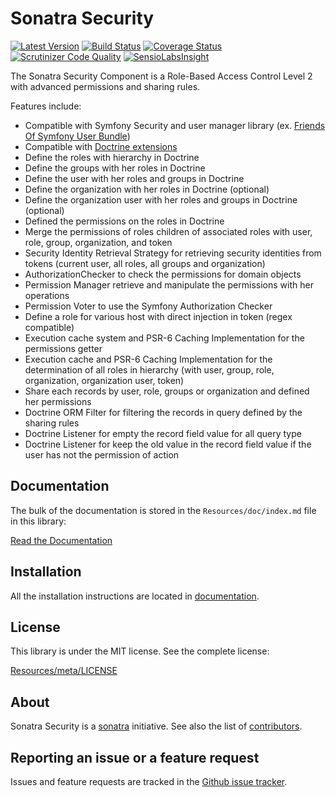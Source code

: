 Sonatra Security
================

[![Latest Version](https://img.shields.io/packagist/v/sonatra/security.svg)](https://packagist.org/packages/sonatra/security)
[![Build Status](https://img.shields.io/travis/sonatra/sonatra-security/master.svg)](https://travis-ci.org/sonatra/sonatra-security)
[![Coverage Status](https://img.shields.io/coveralls/sonatra/sonatra-security/master.svg)](https://coveralls.io/r/sonatra/sonatra-security?branch=master)
[![Scrutinizer Code Quality](https://img.shields.io/scrutinizer/g/sonatra/sonatra-security/master.svg)](https://scrutinizer-ci.com/g/sonatra/sonatra-security?branch=master)
[![SensioLabsInsight](https://img.shields.io/sensiolabs/i/6951c069-4ec4-4cfa-a3b9-281085553fdb.svg)](https://insight.sensiolabs.com/projects/6951c069-4ec4-4cfa-a3b9-281085553fdb)

The Sonatra Security Component is a Role-Based Access Control Level 2 with advanced permissions
and sharing rules.

Features include:

- Compatible with Symfony Security and user manager library (ex. [Friends Of Symfony User Bundle](https://github.com/FriendsOfSymfony/FOSUserBundle))
- Compatible with [Doctrine extensions](https://github.com/Atlantic18/DoctrineExtensions)
- Define the roles with hierarchy in Doctrine
- Define the groups with her roles in Doctrine
- Define the user with her roles and groups in Doctrine
- Define the organization with her roles in Doctrine (optional)
- Define the organization user with her roles and groups in Doctrine (optional)
- Defined the permissions on the roles in Doctrine
- Merge the permissions of roles children of associated roles with user, role, group, organization, and token
- Security Identity Retrieval Strategy for retrieving security identities from tokens (current user,
  all roles, all groups and organization)
- AuthorizationChecker to check the permissions for domain objects
- Permission Manager retrieve and manipulate the permissions with her operations
- Permission Voter to use the Symfony Authorization Checker
- Define a role for various host with direct injection in token (regex compatible)
- Execution cache system and PSR-6 Caching Implementation for the permissions getter
- Execution cache and PSR-6 Caching Implementation for the determination of all roles in
  hierarchy (with user, group, role, organization, organization user, token)
- Share each records by user, role, groups or organization and defined her permissions
- Doctrine ORM Filter for filtering  the records in query defined by the sharing rules
- Doctrine Listener for empty the record field value for all query type
- Doctrine Listener for keep the old value in the record field value if the user has not the permission of action

Documentation
-------------

The bulk of the documentation is stored in the `Resources/doc/index.md`
file in this library:

[Read the Documentation](Resources/doc/index.md)

Installation
------------

All the installation instructions are located in [documentation](Resources/doc/index.md).

License
-------

This library is under the MIT license. See the complete license:

[Resources/meta/LICENSE](Resources/meta/LICENSE)

About
-----

Sonatra Security is a [sonatra](https://github.com/sonatra) initiative.
See also the list of [contributors](https://github.com/sonatra/sonatra-security/graphs/contributors).

Reporting an issue or a feature request
---------------------------------------

Issues and feature requests are tracked in the [Github issue tracker](https://github.com/sonatra/sonatra-security/issues).
